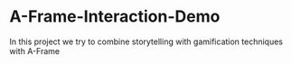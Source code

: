 # A-Frame-Interaction-Demo
In this project we try to combine storytelling with gamification techniques with A-Frame
